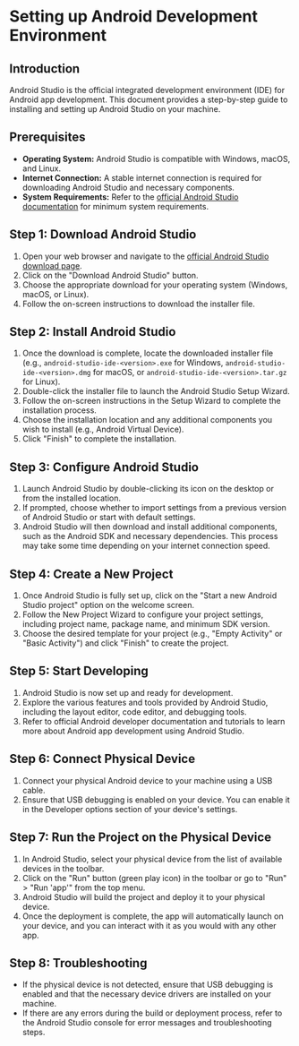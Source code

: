 # Setting up Android Development Environment

## Introduction
Android Studio is the official integrated development environment (IDE) for Android app development. This document provides a step-by-step guide to installing and setting up Android Studio on your machine.

## Prerequisites
- **Operating System:** Android Studio is compatible with Windows, macOS, and Linux.
- **Internet Connection:** A stable internet connection is required for downloading Android Studio and necessary components.
- **System Requirements:** Refer to the [official Android Studio documentation](https://developer.android.com/studio/install) for minimum system requirements.

## Step 1: Download Android Studio
1. Open your web browser and navigate to the [official Android Studio download page](https://developer.android.com/studio).
2. Click on the "Download Android Studio" button.
3. Choose the appropriate download for your operating system (Windows, macOS, or Linux).
4. Follow the on-screen instructions to download the installer file.

## Step 2: Install Android Studio
1. Once the download is complete, locate the downloaded installer file (e.g., `android-studio-ide-<version>.exe` for Windows, `android-studio-ide-<version>.dmg` for macOS, or `android-studio-ide-<version>.tar.gz` for Linux).
2. Double-click the installer file to launch the Android Studio Setup Wizard.
3. Follow the on-screen instructions in the Setup Wizard to complete the installation process.
4. Choose the installation location and any additional components you wish to install (e.g., Android Virtual Device).
5. Click "Finish" to complete the installation.

## Step 3: Configure Android Studio
1. Launch Android Studio by double-clicking its icon on the desktop or from the installed location.
2. If prompted, choose whether to import settings from a previous version of Android Studio or start with default settings.
3. Android Studio will then download and install additional components, such as the Android SDK and necessary dependencies. This process may take some time depending on your internet connection speed.

## Step 4: Create a New Project
1. Once Android Studio is fully set up, click on the "Start a new Android Studio project" option on the welcome screen.
2. Follow the New Project Wizard to configure your project settings, including project name, package name, and minimum SDK version.
3. Choose the desired template for your project (e.g., "Empty Activity" or "Basic Activity") and click "Finish" to create the project.

## Step 5: Start Developing
1. Android Studio is now set up and ready for development.
2. Explore the various features and tools provided by Android Studio, including the layout editor, code editor, and debugging tools.
3. Refer to official Android developer documentation and tutorials to learn more about Android app development using Android Studio.

## Step 6: Connect Physical Device
1. Connect your physical Android device to your machine using a USB cable.
2. Ensure that USB debugging is enabled on your device. You can enable it in the Developer options section of your device's settings.

## Step 7: Run the Project on the Physical Device
1. In Android Studio, select your physical device from the list of available devices in the toolbar.
2. Click on the "Run" button (green play icon) in the toolbar or go to "Run" > "Run 'app'" from the top menu.
3. Android Studio will build the project and deploy it to your physical device.
4. Once the deployment is complete, the app will automatically launch on your device, and you can interact with it as you would with any other app.

## Step 8: Troubleshooting
- If the physical device is not detected, ensure that USB debugging is enabled and that the necessary device drivers are installed on your machine.
- If there are any errors during the build or deployment process, refer to the Android Studio console for error messages and troubleshooting steps.